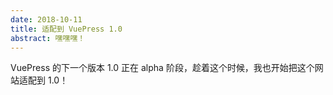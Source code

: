 ```yaml
---
date: 2018-10-11
title: 适配到 VuePress 1.0
abstract: 嘿嘿嘿！
---
```


VuePress 的下一个版本 1.0 正在 alpha 阶段，趁着这个时候，我也开始把这个网站适配到 1.0！
